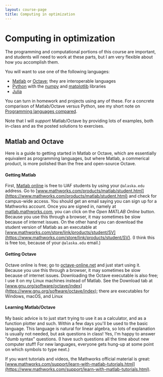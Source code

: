 ```yaml
---
layout: course-page
title: Computing in optimization
---
```


# Computing in optimization

The programming and computational portions of this course are important, and students will need to work at these parts, but I am very flexible about how you accomplish them.

You will want to use one of the following languages:

  * [Matlab](https://matlab.mathworks.com/) or [Octave](https://www.gnu.org/software/octave/index); they are interoperable languages
  * [Python](http://python.org/) with the [numpy](https://numpy.org/) and [matplotlib](http://matplotlib.org/) libraries
  * [Julia](https://julialang.org/)

You can turn in homework and projects using any of these.  For a concrete comparison of Matlab/Octave versus Python, see my short note on [Programming languages compared](https://bueler.github.io/compareMOP.pdf).

Note that I will _support_ Matlab/Octave by providing lots of examples, both in-class and as the posted solutions to exercises.

## Matlab and Octave

Here is a guide to getting started in Matlab or Octave, which are essentially equivalent as programming languages, but where Matlab, a commerical product, is more polished than the free and open-source Octave.

#### Getting Matlab

First, [Matlab online](https://matlab.mathworks.com/) is free to UAF students by using your `@alaska.edu` address.  Go to [www.mathworks.com/products/matlab/student.html](https://www.mathworks.com/products/matlab/student.html) and check for campus-wide access.  You should get an email saying you can sign up for a Mathworks account.  Once you are signed in, namely at [matlab.mathworks.com](https://matlab.mathworks.com/), you can click on the *Open MATLAB Online* button.  Because you use this through a browser, it may sometimes be slow because of internet issues.  On the other hand you can download the student version of Matlab as an executable at [www.mathworks.com/store/link/products/student/SV](https://www.mathworks.com/store/link/products/student/SV).  (I think this is free too, because of your `@alaska.edu` email.)

#### Getting Octave

Octave online is free; go to [octave-online.net](https://octave-online.net/) and just start using it.  Because you use this through a browser, it may sometimes be slow because of internet issues.  Downloading the Octave executable is also free; I use it on my Linux machines instead of Matlab.  See the Download tab at [www.gnu.org/software/octave/index](https://www.gnu.org/software/octave/index); there are executables for Windows, macOS, and Linux

#### Learning Matlab/Octave

My basic advice is to just start trying to use it as a calculator, and as a function plotter and such.  Within a few days you'll be used to the basic language.  This language is natural for linear algebra, so lots of explanation is usually not needed, but ask questions in class!  Yes, I'm happy to answer "dumb syntax" questions.  (I have such questions all the time about new computer stuff!  For new languages, everyone gets hung-up at some point on which symbols to type next.)

If you want tutorials and videos, the Mathworks official material is great: [www.mathworks.com/support/learn-with-matlab-tutorials.html](https://www.mathworks.com/support/learn-with-matlab-tutorials.html).
